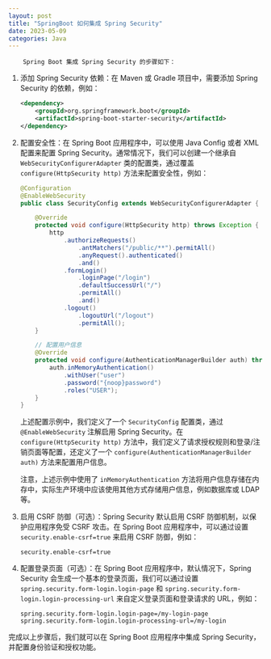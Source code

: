 ```yaml
---
layout: post
title: "SpringBoot 如何集成 Spring Security"
date: 2023-05-09
categories: Java
---
```

        Spring Boot 集成 Spring Security 的步骤如下：

1. 添加 Spring Security 依赖：在 Maven 或 Gradle 项目中，需要添加 Spring Security 的依赖，例如：

   ```xml
   <dependency>
       <groupId>org.springframework.boot</groupId>
       <artifactId>spring-boot-starter-security</artifactId>
   </dependency>
   ```

2. 配置安全性：在 Spring Boot 应用程序中，可以使用 Java Config 或者 XML 配置来配置 Spring Security。通常情况下，我们可以创建一个继承自 `WebSecurityConfigurerAdapter` 类的配置类，通过覆盖 `configure(HttpSecurity http)` 方法来配置安全性，例如：

   ```java
   @Configuration
   @EnableWebSecurity
   public class SecurityConfig extends WebSecurityConfigurerAdapter {

       @Override
       protected void configure(HttpSecurity http) throws Exception {
           http
               .authorizeRequests()
                   .antMatchers("/public/**").permitAll()
                   .anyRequest().authenticated()
                   .and()
               .formLogin()
                   .loginPage("/login")
                   .defaultSuccessUrl("/")
                   .permitAll()
                   .and()
               .logout()
                   .logoutUrl("/logout")
                   .permitAll();
       }

       // 配置用户信息
       @Override
       protected void configure(AuthenticationManagerBuilder auth) throws Exception {
           auth.inMemoryAuthentication()
               .withUser("user")
               .password("{noop}password")
               .roles("USER");
       }
   }
   ```

   上述配置示例中，我们定义了一个 `SecurityConfig` 配置类，通过 `@EnableWebSecurity` 注解启用 Spring Security。在 `configure(HttpSecurity http)` 方法中，我们定义了请求授权规则和登录/注销页面等配置，还定义了一个 `configure(AuthenticationManagerBuilder auth)` 方法来配置用户信息。

   注意，上述示例中使用了 `inMemoryAuthentication` 方法将用户信息存储在内存中，实际生产环境中应该使用其他方式存储用户信息，例如数据库或 LDAP 等。

3. 启用 CSRF 防御（可选）：Spring Security 默认启用 CSRF 防御机制，以保护应用程序免受 CSRF 攻击。在 Spring Boot 应用程序中，可以通过设置 `security.enable-csrf=true` 来启用 CSRF 防御，例如：

   ```properties
   security.enable-csrf=true
   ```

4. 配置登录页面（可选）：在 Spring Boot 应用程序中，默认情况下，Spring Security 会生成一个基本的登录页面，我们可以通过设置 `spring.security.form-login.login-page` 和 `spring.security.form-login.login-processing-url` 来自定义登录页面和登录请求的 URL，例如：

   ```properties
   spring.security.form-login.login-page=/my-login-page
   spring.security.form-login.login-processing-url=/my-login
   ```

完成以上步骤后，我们就可以在 Spring Boot 应用程序中集成 Spring Security，并配置身份验证和授权功能。